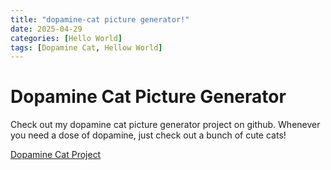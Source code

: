```yaml
---
title: "dopamine-cat picture generator!"
date: 2025-04-29
categories: [Hello World]
tags: [Dopamine Cat, Hellow World]
---
```


# Dopamine Cat Picture Generator

Check out my dopamine cat picture generator project on github. Whenever you need a dose of dopamine, just check out a bunch of cute cats!

[Dopamine Cat Project](https://github.com/flowerpower220/dopamine-cat)



